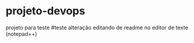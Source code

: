 # projeto-devops
projeto para teste
#teste 
  alteração editando de readme no editor de texte (notepad++) 
  